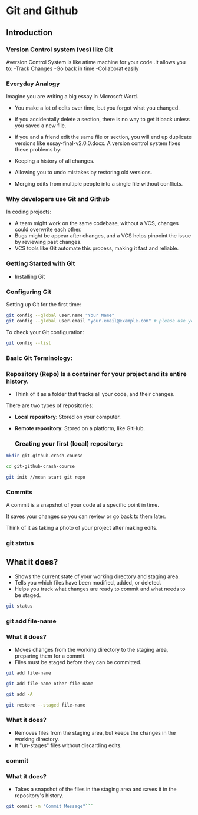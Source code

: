 # Git and Github

## Introduction

### Version Control system (vcs) like Git

Aversion Control System is like atime machine for your code .It allows
you to:
-Track Changes
-Go back in time
-Collaborat easily

### Everyday Analogy

Imagine you are writing a big essay in Microsoft Word.

- You make a lot of edits over time, but you forgot what you changed.
- if you accidentally delete a section, there is no way to get it back unless you saved a new file.
- if you and a friend edit the same file or section, you will end up duplicate versions like essay-final-v2.0.0.docx.
  A version control system fixes these problems by:

- Keeping a history of all changes.
- Allowing you to undo mistakes by restoring old versions.
- Merging edits from multiple people into a single file without conflicts.

### Why developers use Git and Github

In coding projects:

- A team might work on the same codebase, without a VCS, changes could overwrite each other.
- Bugs might be appear after changes, and a VCS helps pinpoint the issue by reviewing past changes.
- VCS tools like Git automate this process, making it fast and reliable.

### Getting Started with Git

- Installing Git

### Configuring Git

Setting up Git for the first time:

```bash
git config --global user.name "Your Name"
git config --global user.email "your.email@example.com" # please use your GitHub email, if you do not have one, use the same Git email when you create a GitHub account
```

To check your Git configuration:

```bash
git config --list
```

### Basic Git Terminology:

### Repository (Repo) Is a container for your project and its entire history.

- Think of it as a folder that tracks all your code, and their changes.

There are two types of repositories:

- **Local repository**: Stored on your computer.
- **Remote repository**: Stored on a platform, like GitHub.

  ### Creating your first (local) repository:

```bash
mkdir git-github-crash-course
```

```bash
cd git-github-crash-course
```

```bash
git init //mean start git repo

```

### Commits

A commit is a snapshot of your code at a specific point in time.

It saves your changes so you can review or go back to them later.

Think of it as taking a photo of your project after making edits.

### git status

## What it does?

- Shows the current state of your working directory and staging area.
- Tells you which files have been modified, added, or deleted.
- Helps you track what changes are ready to commit and what needs to be staged.

```bash
git status
```

### git add file-name

### What it does?

- Moves changes from the working directory to the staging area, preparing them for a commit.
- Files must be staged before they can be committed.

```bash
git add file-name
```

```bash
git add file-name other-file-name
```

```bash
git add -A
```

```bash
git restore --staged file-name
```

### What it does?

- Removes files from the staging area, but keeps the changes in the working directory.
- It "un-stages" files without discarding edits.

### commit

### What it does?

- Takes a snapshot of the files in the staging area and saves it in the repository's history.

````bash
git commit -m "Commit Message"```
````
